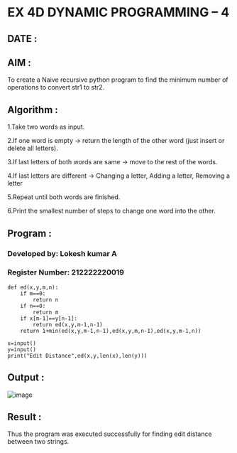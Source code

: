 # EX 4D DYNAMIC PROGRAMMING – 4

## DATE :

## AIM :

To create a Naive recursive python program to find the minimum number of operations to convert str1 to str2.

## Algorithm :

1.Take two words as input.

2.If one word is empty → return the length of the other word (just insert or delete all letters).

3.If last letters of both words are same → move to the rest of the words.

4.If last letters are different → Changing a letter, Adding a letter, Removing a letter

5.Repeat until both words are finished.

6.Print the smallest number of steps to change one word into the other.

## Program :

### Developed by: Lokesh kumar A
### Register Number:  212222220019

```
def ed(x,y,m,n):
    if m==0:
        return n
    if n==0:
        return m
    if x[m-1]==y[n-1]:
        return ed(x,y,m-1,n-1)
    return 1+min(ed(x,y,m-1,n-1),ed(x,y,m,n-1),ed(x,y,m-1,n))
    
x=input()
y=input()
print("Edit Distance",ed(x,y,len(x),len(y)))
```

## Output :

![image](https://github.com/user-attachments/assets/e4ffb5b3-78ce-47f8-827d-b63aadddb59c)



## Result :

Thus the program was executed successfully for finding edit distance between two strings.
